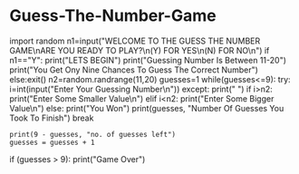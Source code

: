 # Guess-The-Number-Game
import random
n1=input("WELCOME TO THE GUESS THE NUMBER GAME\nARE YOU READY TO PLAY?\n(Y) FOR YES\n(N) FOR NO\n")
if n1=="Y":
    print("LETS BEGIN")
    print("Guessing Number Is Between 11-20")
    print("You Get Ony Nine Chances To Guess The Correct Number")
else:exit()
n2=random.randrange(11,20)
guesses=1
while(guesses<=9):
    try:
        i=int(input("Enter Your Guessing Number\n"))
    except:
        print(" ")
    if i>n2:
        print("Enter Some Smaller Value\n")
    elif i<n2:
        print("Enter Some Bigger Value\n")
    else:
        print("You Won")
        print(guesses, "Number Of Guesses You Took To Finish")
        break

    print(9 - guesses, "no. of guesses left")
    guesses = guesses + 1

if (guesses > 9):
    print("Game Over")
